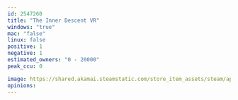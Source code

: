 ```yaml
---
id: 2547260
title: "The Inner Descent VR"
windows: "true"
mac: "false"
linux: false
positive: 1
negative: 1
estimated_owners: "0 - 20000"
peak_ccu: 0

image: https://shared.akamai.steamstatic.com/store_item_assets/steam/apps/2547260/header.jpg?t=1705255701
opinions:
---
```

